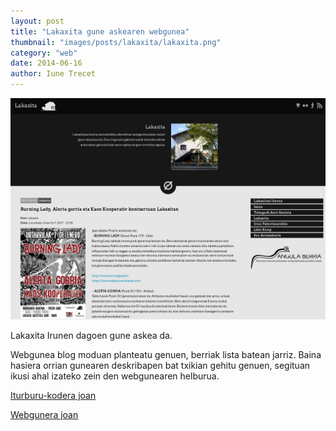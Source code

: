 ```yaml
---
layout: post
title: "Lakaxita gune askearen webgunea"
thumbnail: "images/posts/lakaxita/lakaxita.png"
category: "web"
date: 2014-06-16
author: Iune Trecet
---
```


<img src="/images/posts/lakaxita/lakaxita.jpg" alt="lakaxita">

Lakaxita Irunen dagoen gune askea da.

Webgunea blog moduan planteatu genuen, berriak lista batean jarriz. Baina hasiera orrian gunearen deskribapen bat
txikian gehitu genuen, segituan ikusi ahal izateko zein den webgunearen helburua.

<a class="goProject {{ page.category }}" href="https://github.com/labkaxita/lakaxita">Iturburu-kodera joan</a>

<a class="goProject {{ page.category }}" href="https://lakaxita.eus">Webgunera joan</a>


